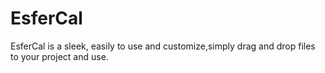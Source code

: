 # EsferCal
EsferCal is a sleek, easily to use and customize,simply drag and drop files to your project and use.
